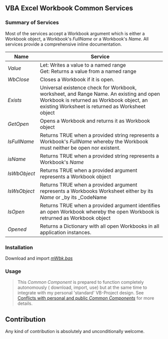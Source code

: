 ## VBA Excel Workbook Common Services
### Summary of Services

Most of the services accept a Workbook argument which is either a Workbook object, a Workbook's _FullName_ or a Workbook's _Name_. All services provide a comprehensive inline documentation. 

| Name         | Service |
| ------------ | ---------------------------------------------------------------------------------- |
| _Value_      | Let: Writes a value to a named range<br>Get: Returns a value from a named range  |
| _WbClose_    | Closes a Workbook if it is open.        |
| _Exists_     | Universal existence check for Workbook, worksheet, and Range Name. An existing and open Workbook is returned as Workbook object, an existing Worksheet is returned as Worksheet object |
| _GetOpen_    | Opens a Workbook and returns it as Workbook object       |
| _IsFullName_ | Returns TRUE when a provided string represents a Workbook's _FullName_ whereby the Workbook must neither be open nor existent.  |
| _isName_     | Returns TRUE when a provided string represents a Workbook's _Name_       |
| _IsWbObject_ | Returns TRUE when a provided argument represents a Workbook object       |
| _IsWsObject_ | Returns TRUE when a provided argument represents a Workbooks Worksheet either by its _Name_ or _by its _CodeName        |
| _IsOpen_     | Returns TRUE when a provided argument identifies an open Workbook whereby the open Workbook is retrurned as Workbook object        |
| _Opened_     | Returns a Dictionary with all open Workbooks in all application instances. |


### Installation
Download and import _[mWbk.bas][1]_

### Usage
> This _Common Component_ is prepared to function completely autonomously ( download, import, use) but at the same time to integrate with my personal 'standard' VB-Project design. See [Conflicts with personal and public _Common Components_][2] for more details.


## Contribution
Any kind of contribution is absolutely and unconditionally welcome. 

[1]:https://gitcdn.link/cdn/warbe-maker/Common-VBA-Workbook-Services/master/source/mWbk.bas
[2]:https://warbe-maker.github.io/vba/common/2022/02/15/Personal-and-public-Common-Components.html